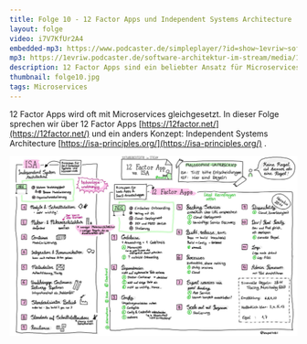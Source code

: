 ```yaml
---
title: Folge 10 - 12 Factor Apps und Independent Systems Architecture
layout: folge
video: i7V7KfUr2A4
embedded-mp3: https://www.podcaster.de/simpleplayer/?id=show~1evriw~software-architektur-im-stream~pod-6040775b8fab7981349767&v=1614837892
mp3: https://1evriw.podcaster.de/software-architektur-im-stream/media/12FactorISA.mp3
description: 12 Factor Apps sind ein beliebter Ansatz für Microservices-Architektur. Wir vergleich es mit Independent Systems Architecture.
thumbnail: folge10.jpg
tags: Microservices
---
```


12 Factor Apps wird oft mit Microservices gleichgesetzt. In dieser
Folge sprechen wir über 12 Factor Apps
[https://12factor.net/](https://12factor.net/) und ein anders Konzept:
Independent Systems Architecture
[https://isa-principles.org/](https://isa-principles.org/) .


![Sketchnote](/sketchnotes/folge10.jpg "Sketchnote")
